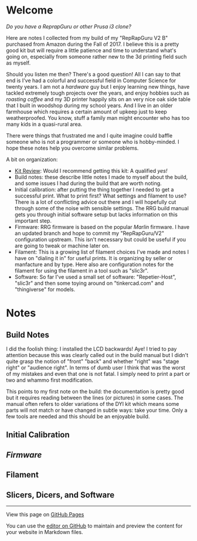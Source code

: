 # Welcome

_Do you have a ReprapGuru or other Prusa i3 clone?_

Here are notes I collected from my build of my "RepRapGuru V2 B" purchased from Amazon during the Fall of 2017.  I believe this is a pretty good kit but will require a little patience and time to understand what's going on, especially from someone rather new to the 3d printing field such as myself.

Should you listen me then?  There's a good question!  All I can say to that end is I've had a colorful and successful field in Computer Science for twenty years.  I am not a _hardware_ guy but I enjoy learning new things, have tackled extremely tough projects over the years, and enjoy hobbies such as _roasting coffee_ and my 3D printer happily sits on an very nice oak side table that I built in woodshop during my school years.  And I live in an older farmhouse which requires a certain amount of upkeep just to keep weatherproofed.  You know, stuff a family man might encounter who has too many kids in a quasi-rural area.

There were things that frustrated me and I quite imagine could baffle someone who is not a programmer or someone who is hobby-minded.  I hope these notes help you overcome similar problems.

A bit on organization:

- [Kit Review](Kit_Review.md): Would I recommend getting this kit:  A qualified _yes!_
- Build notes: these describe little notes I made to myself about the build, and some issues I had during the build that are worth noting.
- Initial calibration: after putting the thing together I needed to get a successful print. What to print first?  What settings and filament to use?   There is a lot of conflicting advice out there and I will hopefully cut through some of the noise with sensible settings.  The RRG build manual gets you through initial software setup but lacks information on this important step.
- Firmware: RRG firmware is based on the popular _Marlin_ firmware.  I have an updated branch and hope to commit my "RepRapGuru/V2" configuration upstream.  This isn't necessary but could be useful if you are going to tweak or machine later on.
- Filament: This is a growing list of filament choices I've made and notes I have on "dialing it in" for useful prints.  It is organizing by seller or manfacture and by type.  Here also are configuration notes for the filament for using the filament in a tool such as "slic3r".
- Software: So far I've used a small set of software: "Repetier-Host", "slic3r" and then some toying around on "tinkercad.com" and "thingiverse" for models.

# Notes

## Build Notes

I did the foolish thing: I installed the LCD backwards!  Aye!  I tried to pay attention because this was clearly called out in the build manual but I didn't quite grasp the notion of "front" "back" and whether "right" was "stage right" or "audience right".  In terms of dumb user I think that was the worst of my mistakes and even that one is not fatal.  I simply need to print a part or two and whammo first modification.

This points to my first note on the build: the documentation is pretty good but it requires reading between the lines (or pictures) in some cases.  The manual often refers to older variations of the DYI kit which means some parts will not match or have changed in subtle ways: take your time.  Only a few tools are needed and this should be an enjoyable build.

## Initial Calibration

## _Firmware_

## Filament

## Slicers, Dicers, and Software



----

View this page on [GitHub Pages](https://brennane.github.io/RepRapGuru/)

You can use the [editor on GitHub](https://github.com/brennane/RepRapGuru/edit/master/README.md) to maintain and preview the content for your website in Markdown files.
